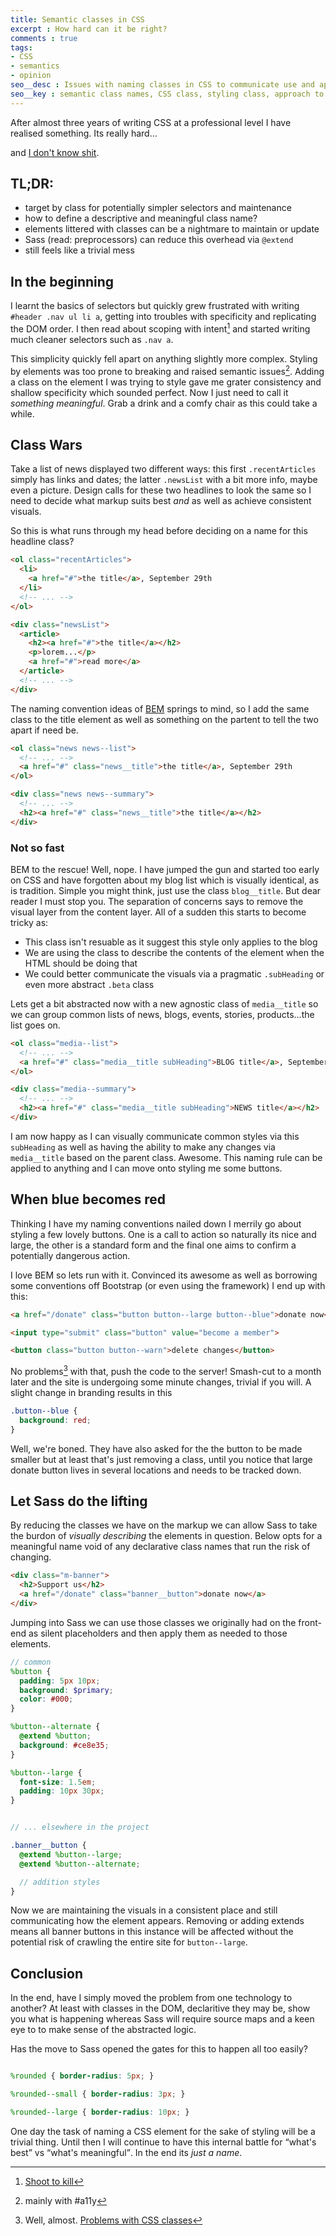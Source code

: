 ```yaml
---
title: Semantic classes in CSS
excerpt : How hard can it be right?
comments : true
tags:
- CSS
- semantics
- opinion
seo__desc : Issues with naming classes in CSS to communicate use and appearance
seo__key : semantic class names, CSS class, styling class, approach to naming classes
---
```

After almost three years of writing CSS at a professional level I have realised something. Its really hard&hellip;
<!-- /intro -->
and [I don't know shit](//twitter.com/cmrPyro/status/425104876033425408).

## TL;DR:

- target by class for potentially simpler selectors and maintenance
- how to define a descriptive and meaningful class name?
- elements littered with classes can be a nightmare to maintain or update
- Sass (read: preprocessors) can reduce this overhead via `@extend`
- still feels like a trivial mess


## In the beginning
I learnt the basics of selectors but quickly grew frustrated with writing `#header .nav ul li a`, getting into troubles with specificity and replicating the DOM order. I then read about scoping with intent[^1] and started writing much cleaner selectors such as `.nav a`.

This simplicity quickly fell apart on anything slightly more complex. Styling by elements was too prone to breaking and raised semantic issues[^2]. Adding a class on the element I was trying to style gave me grater consistency and shallow specificity which sounded perfect. Now I just need to call it *something meaningful*. Grab a drink and a comfy chair as this could take a while.


## Class Wars
Take a list of news displayed two different ways: this first `.recentArticles` simply has links and dates; the latter `.newsList` with a bit more info, maybe even a picture. Design calls for these two headlines to look the same so I need to decide what markup suits best *and* as well as achieve consistent visuals.

So this is what runs through my head before deciding on a name for this headline class?

~~~ html
<ol class="recentArticles">
  <li>
    <a href="#">the title</a>, September 29th
  </li>
  <!-- ... -->
</ol>

<div class="newsList">
  <article>
    <h2><a href="#">the title</a></h2>
    <p>lorem...</p>
    <a href="#">read more</a>
  </article>
  <!-- ... -->
</div>
~~~

The naming convention ideas of [BEM](http://bem.info/method/definitions/) springs to mind, so I add the same class to the title element as well as something on the partent to tell the two apart if need be.

~~~ html
<ol class="news news--list">
  <!-- ... -->
  <a href="#" class="news__title">the title</a>, September 29th
</ol>

<div class="news news--summary">
  <!-- ... -->
  <h2><a href="#" class="news__title">the title</a></h2>
</div>
~~~

### Not so fast
BEM to the rescue! Well, nope. I have jumped the gun and started too early on CSS and have forgotten about my blog list which is visually identical, as is tradition. Simple you might think, just use the class `blog__title`. But dear reader I must stop you. The separation of concerns says to remove the visual layer from the content layer. All of a sudden this starts to become tricky as:

- This class isn't resuable as it suggest this style only applies to the blog
- We are using the class to describe the contents of the element when the HTML should be doing that
- We could better communicate the visuals via a pragmatic `.subHeading` or even more abstract `.beta` class

Lets get a bit abstracted now with a new agnostic class of `media__title` so we can group common lists of news, blogs, events, stories, products...the list goes on.

~~~ html
<ol class="media--list">
  <!-- ... -->
  <a href="#" class="media__title subHeading">BLOG title</a>, September 29th
</ol>

<div class="media--summary">
  <!-- ... -->
  <h2><a href="#" class="media__title subHeading">NEWS title</a></h2>
</div>
~~~

I am now happy as I can visually communicate common styles via this `subHeading` as well as having the ability to make any changes via `media__title` based on the parent class. Awesome. This naming rule can be applied to anything and I can move onto styling me some buttons.

## When blue becomes red
Thinking I have my naming conventions nailed down I merrily go about styling a few lovely buttons. One is a call to action so naturally its nice and large, the other is a standard form and the final one aims to confirm a potentially dangerous action.

I love BEM so lets run with it. Convinced its awesome as well as borrowing some conventions off Bootstrap (or even using the framework) I end up with this:

~~~ html
<a href="/donate" class="button button--large button--blue">donate now</a>

<input type="submit" class="button" value="become a member">

<button class="button button--warn">delete changes</button>
~~~

No problems[^3] with that, push the code to the server! Smash-cut to a month later and the site is undergoing some minute changes, trivial if you will. A slight change in branding results in this

~~~ scss
.button--blue {
  background: red;
}
~~~

Well, we're boned. They have also asked for the the button to be made smaller but at least that's just removing a class, until you notice that large donate button lives in several locations and needs to be tracked down.

## Let Sass do the lifting
By reducing the classes we have on the markup we can allow Sass to take the burdon of *visually describing* the elements in question. Below opts for a meaningful name void of any declarative class names that run the risk of changing.

~~~ html
<div class="m-banner">
  <h2>Support us</h2>
  <a href="/donate" class="banner__button">donate now</a>
</div>
~~~

Jumping into Sass we can use those classes we originally had on the front-end as silent placeholders and then apply them as needed to those elements.

~~~ scss
// common
%button {
  padding: 5px 10px;
  background: $primary;
  color: #000;
}

%button--alternate {
  @extend %button;
  background: #ce8e35;
}

%button--large {
  font-size: 1.5em;
  padding: 10px 30px;
}


// ... elsewhere in the project

.banner__button {
  @extend %button--large;
  @extend %button--alternate;

  // addition styles
}
~~~

Now we are maintaining the visuals in a consistent place and still communicating how the element appears. Removing or adding extends means all banner buttons in this instance will be affected without the potential risk of crawling the entire site for `button--large`.

## Conclusion
In the end, have I simply moved the problem from one technology to another? At least with classes in the DOM, declaritive they may be, show you what is happening whereas Sass will require source maps and a keen eye to to make sense of the abstracted logic.

Has the move to Sass opened the gates for this to happen all too easily?

~~~ scss

%rounded { border-radius: 5px; }

%rounded--small { border-radius: 3px; }

%rounded--large { border-radius: 10px; }

~~~

One day the task of naming a CSS element for the sake of styling will be a trivial thing. Until then I will continue to have this internal battle for <q>what's best</q> vs <q>what's meaningful</q>. In the end its *just a name*.


[^1]: [Shoot to kill](http://csswizardry.com/2012/07/shoot-to-kill-css-selector-intent/)
[^2]: mainly with #a11y
[^3]: Well, almost. [Problems with CSS classes](http://www.youtube.com/watch?v=u63Sq2Sq3LI)
